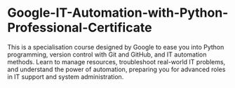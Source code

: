 # Google-IT-Automation-with-Python-Professional-Certificate
This is a specialisation course designed by Google to ease you into Python programming, version control with Git and GitHub, and IT automation methods. Learn to manage resources, troubleshoot real-world IT problems, and understand the power of automation, preparing you for advanced roles in IT support and system administration.
